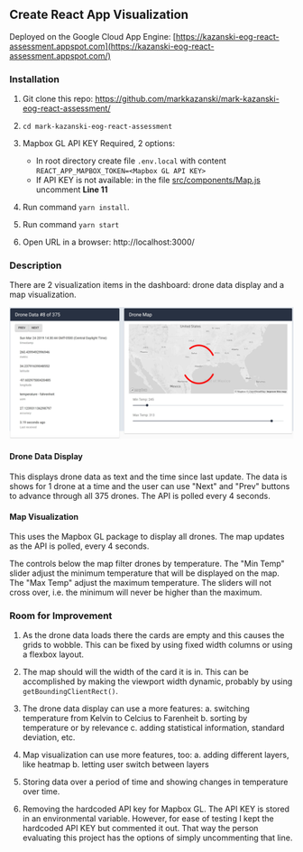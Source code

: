 ## Create React App Visualization

Deployed on the Google Cloud App Engine: [https://kazanski-eog-react-assessment.appspot.com](https://kazanski-eog-react-assessment.appspot.com/)

### Installation

1. Git clone this repo: https://github.com/markkazanski/mark-kazanski-eog-react-assessment/
2. ```cd mark-kazanski-eog-react-assessment```
3. Mapbox GL API KEY Required, 2 options:
   * In root directory create file ```.env.local``` with content ```REACT_APP_MAPBOX_TOKEN=<Mapbox GL API KEY>```
   * If API KEY is not available: in the file [src/components/Map.js](
        src/components/Map.js
      ) uncomment **Line 11**
      
4. Run command ```yarn install```. 
5. Run command ```yarn start```
6. Open URL in a browser: http://localhost:3000/

### Description

There are 2 visualization items in the dashboard: drone data display and a map visualization.

![Screenshot](public/screenshot.JPG)

#### Drone Data Display

This displays drone data as text and the time since last update. The data is shows for 1 drone at a time and the user can use "Next" and "Prev" buttons to advance through all 375 drones. The API is polled every 4 seconds.

#### Map Visualization

This uses the Mapbox GL package to display all drones. The map updates as the API is polled, every 4 seconds. 

The controls below the map filter drones by temperature. The "Min Temp" slider adjust the minimum temperature that will be displayed on the map. The "Max Temp" adjust the maximum temperature. The sliders will not cross over, i.e. the minimum will never be higher than the maximum.

### Room for Improvement

1. As the drone data loads there the cards are empty and this causes the grids to wobble. This can be fixed by using fixed width columns or using a flexbox layout. 

2. The map should will the width of the card it is in. This can be accomplished by making the viewport width dynamic, probably by using ```getBoundingClientRect()```. 

3. The drone data display can use a more features: 
  a. switching temperature from Kelvin to Celcius to Farenheit
  b. sorting by temperature or by relevance
  c. adding statistical information, standard deviation, etc. 
  
4. Map visualization can use more features, too:
  a. adding different layers, like heatmap 
  b. letting user switch between layers
  
5. Storing data over a period of time and showing changes in temperature over time.

6. Removing the hardcoded API key for Mapbox GL. The API KEY is stored in an environmental variable. However, for ease of testing I kept the hardcoded API KEY but commented it out. That way the person evaluating this project has the options of simply uncommenting that line.
